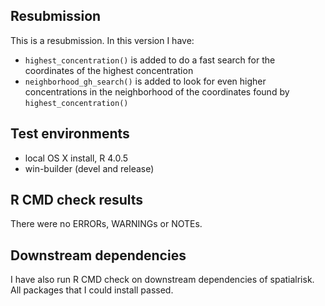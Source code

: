 ## Resubmission
This is a resubmission. In this version I have:

* `highest_concentration()` is added to do a fast search for the coordinates of the highest concentration
* `neighborhood_gh_search()` is added to look for even higher concentrations in the neighborhood of the coordinates found by `highest_concentration()`

## Test environments
* local OS X install, R 4.0.5
* win-builder (devel and release)

## R CMD check results
There were no ERRORs, WARNINGs or NOTEs. 

## Downstream dependencies
I have also run R CMD check on downstream dependencies of spatialrisk.
All packages that I could install passed.


